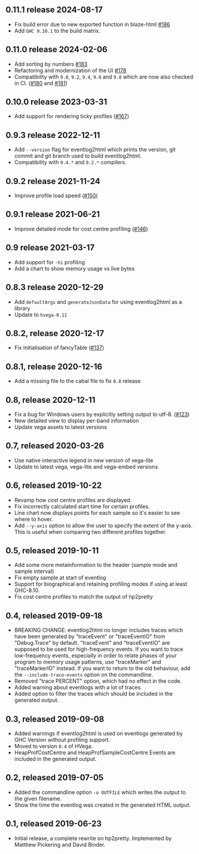0.11.1 release 2024-08-17
-------------------------

* Fix build error due to new exported function in blaze-html [#186](https://github.com/mpickering/eventlog2html/issues/186)
* Add `GHC 9.10.1` to the build matrix.

0.11.0 release 2024-02-06
-------------------------

* Add sorting by numbers [#183](https://github.com/mpickering/eventlog2html/pull/183)
* Refactoring and modernization of the UI [#178](https://github.com/mpickering/eventlog2html/pull/178)
* Compatibility with `9.0`, `9.2`, `9.4`, `9.6` and `9.8` which are now also checked in CI.
  ([#180](https://github.com/mpickering/eventlog2html/pull/180) and [#181](https://github.com/mpickering/eventlog2html/pull/181))

0.10.0 release 2023-03-31
-------------------------

* Add support for rendering ticky profiles ([#167](https://github.com/mpickering/eventlog2html/pull/167))

0.9.3 release 2022-12-11
------------------------

* Add `--version` flag for eventlog2html which prints the version,
  git commit and git branch used to build eventlog2html.
* Compatibility with `9.4.*` and `9.2.*` compilers.

0.9.2 release 2021-11-24
------------------------

* Improve profile load speed ([#150](https://github.com/mpickering/eventlog2html/pull/150))

0.9.1 release 2021-06-21
------------------------

* Improve detailed mode for cost centre profiling ([#146](https://github.com/mpickering/eventlog2html/pull/146))

0.9 release 2021-03-17
----------------------

* Add support for `-hi` profiling
* Add a chart to show memory usage vs live bytes

0.8.3 release 2020-12-29
------------------------

* Add `defaultArgs` and `generateJsonData` for using eventlog2html as a library
* Update to `hvega-0.11`

0.8.2, release 2020-12-17
-------------------------

* Fix initialisation of fancyTable ([#137](https://github.com/mpickering/eventlog2html/pull/137))

0.8.1, release 2020-12-16
-------------------------

* Add a missing file to the cabal file to fix `0.8` release

0.8, release 2020-12-11
-----------------------

* Fix a bug for Windows users by explicitly setting output to utf-8. ([#123](https://github.com/mpickering/eventlog2html/issues/123))
* New detailed view to display per-band information
* Update vega assets to latest versions

0.7, released 2020-03-26
------------------------

* Use native interactive legend in new version of vega-lite
* Update to latest vega, vega-lite and vega-embed versions

0.6, released 2019-10-22
------------------------

* Revamp how cost centre profiles are displayed.
* Fix incorrectly calculated start time for certain profiles.
* Line chart now displays points for each sample so it's easier to see where to hover.
* Add `--y-axis` option to allow the user to specify the extent of the y-axis.
  This is useful when comparing two different profiles together.

0.5, released 2019-10-11
------------------------

* Add some more metainformation to the header (sample mode and sample interval)
* Fix empty sample at start of eventlog
* Support for biographical and retaining profiling modes if using
at least GHC-8.10.
* Fix cost centre profiles to match the output of hp2pretty

0.4, released 2019-09-18
------------------------

*  BREAKING CHANGE: eventlog2html no longer includes traces which have been generated by "traceEvent" or "traceEventIO" from "Debug.Trace" by default.
  "traceEvent" and "traceEventIO" are supposed to be used for high-frequency events.
  If you want to trace low-frequency events, especially in order to relate phases of your program to memory usage patterns,  use "traceMarker" and "traceMarkerIO" instead.
  If you want to return to the old behaviour, add the `--include-trace-events` option on the commandline.
* Removed "trace PERCENT" option, which had no effect in the code.
* Added warning about eventlogs with a lot of traces.
* Added option to filter the traces which should be included in the
  generated output.

0.3, released 2019-09-08
------------------------

* Added warnings if eventlog2html is used on eventlogs generated by GHC Version without profiling support.
* Moved to version `0.4` of HVega.
* HeapProfCostCentre and HeapProfSampleCostCentre Events are included  in the generated output.

0.2, released 2019-07-05
------------------------

* Added the commandline option `-o OUTFILE` which writes the output to
  the given filename.
* Show the time the eventlog was created in the generated HTML output.

0.1, released 2019-06-23
------------------------

* Initial release, a complete rewrite on hp2pretty. Implemented by
  Matthew Pickering and David Binder.
